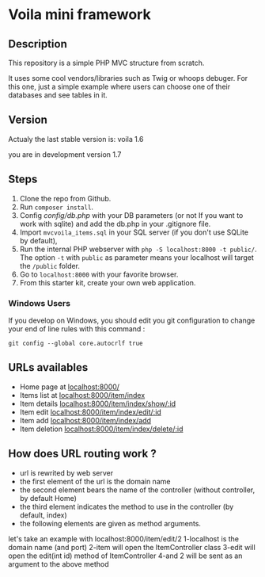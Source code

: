 # Voila mini framework

## Description

This repository is a simple PHP MVC structure from scratch.

It uses some cool vendors/libraries such as Twig or whoops debuger.
For this one, just a simple example where users can choose one of their databases and see tables in it.

## Version

Actualy the last stable version is: voila 1.6

you are in development version 1.7

## Steps

1. Clone the repo from Github.
2. Run `composer install`.
3. Config _config/db.php_ with your DB parameters (or not If you want to work with sqlite) and add the db.php in your .gitignore file.
4. Import `mvcvoila_items.sql` in your SQL server (if you don't use SQLite by default),
5. Run the internal PHP webserver with `php -S localhost:8000 -t public/`. The option `-t` with `public` as parameter means your localhost will target the `/public` folder.
6. Go to `localhost:8000` with your favorite browser.
7. From this starter kit, create your own web application.

### Windows Users

If you develop on Windows, you should edit you git configuration to change your end of line rules with this command :

`git config --global core.autocrlf true`

## URLs availables

- Home page at [localhost:8000/](localhost:8000/)
- Items list at [localhost:8000/item/index](localhost:8000/item)
- Item details [localhost:8000/item/index/show/:id](localhost:8000/item/show/2)
- Item edit [localhost:8000/item/index/edit/:id](localhost:8000/item/edit/2)
- Item add [localhost:8000/item/index/add](localhost:8000/item/add)
- Item deletion [localhost:8000/item/index/delete/:id](localhost:8000/item/delete/2)

## How does URL routing work ?

- url is rewrited by web server
- the first element of the url is the domain name
- the second element bears the name of the controller (without controller, by default Home)
- the third element indicates the method to use in the controller (by default, index)
- the following elements are given as method arguments.

let's take an example with localhost:8000/item/edit/2
1-localhost is the domain name (and port)
2-item will open the ItemController class
3-edit will open the edit(int id) method of ItemController
4-and 2 will be sent as an argument to the above method
